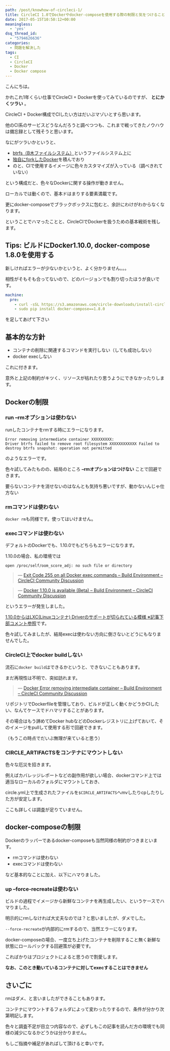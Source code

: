 ```yaml
---
path: /post/knowhow-of-circleci-1/
title: CircleCI 1.0でDockerやdocker-composeを使用する際の制限と気をつけること
date: 2017-05-15T10:50:12+00:00
meaningless:
  - 'yes'
dsq_thread_id:
  - "5794626636"
categories:
  - 問題を解決した
tags:
  - CI
  - CircleCI
  - Docker
  - Docker compose
---
```

こんにちは。
  
かれこれ1年くらい仕事でCircleCI + Dockerを使ってみているのですが、 **とにかくツラい** 。
  
CircleCI + Docker構成でCIしたい方はだいぶマゾいとすら思います。
  
他のCI系のサービスどうなんだろうと調べつつも、これまで戦ってきたノウハウは備忘録として残そうと思います。

なにがツラいかというと、

  * [btrfs（B木ファイルシステム）](https://ja.wikipedia.org/wiki/Btrfs)というファイルシステム上に
  * [独自にforkしたDocker](https://github.com/circleci/docker)を積んでおり
  * のと、CIで使用するイメージに色々カスタマイズが入っている（調べきれていない）

という構成だと、色々なDockerに関する操作が動きません。
  
ローカルでは動くので、基本ドはまりする要素満載です。
  
更にdocker-composeでブラックボックスに包むと、余計にわけがわからなくなります。

ということでハマったことと、CircleCIでDockerを扱うための基本戦術を残します。



<!--more-->



## Tips: ビルドにDocker1.10.0, docker-compose 1.8.0を使用する

新しければエラーが少ないかというと、よく分かりません。。。
  
相性がそもそも合ってないので、どのバージョンでも割り切ったほうが良いです。

```yaml
machine:
  pre:
    - curl -sSL https://s3.amazonaws.com/circle-downloads/install-circleci-docker.sh | bash -s -- 1.10.0
    - sudo pip install docker-compose==1.8.0
```


を足してあげて下さい

基本的な方針
----------------------------------------


  * コンテナの削除に関連するコマンドを実行しない（しても成功しない）
  * docker execしない

これに付きます。
  
意外と上記の制約がキツく、リソースが枯れたり思うようにできなかったりします。

Dockerの制限
----------------------------------------


### run &#8211;rmオプションは使わない

runしたコンテナをrmする時にエラーになります。


```
Error removing intermediate container XXXXXXXXX:
Driver btrfs failed to remove root filesystem XXXXXXXXXXXX Failed to destroy btrfs snapshot: operation not permitted
```


のようなエラーです。
  
色々試してみたものの、結局のところ **&#8211;rmオプションはつけない** ことで回避できます。
  
要らないコンテナを消せないのはなんとも気持ち悪いですが、動かないんじゃ仕方ない

### rmコマンドは使わない

`docker rm`も同様です。使ってはいけません。

### execコマンドは使わない

デフォルトのDockerでも、1.10.0でもどちらもエラーになります。

1.10.0の場合、私の環境では


```
open /proc/self/oom_score_adj: no such file or directory
```


> &mdash; [Exit Code 255 on all Docker exec commands &#8211; Build Environment &#8211; CircleCI Community Discussion](https://discuss.circleci.com/t/exit-code-255-on-all-docker-exec-commands/2506)
    
> &mdash; [Docker 1.10.0 is available (Beta) &#8211; Build Environment &#8211; CircleCI Community Discussion](https://discuss.circleci.com/t/docker-1-10-0-is-available-beta/2100/15)

というエラーが発生しました。

[1.10.0からはLXC(Linuxコンテナ) Driverのサポートが切られている模様 ※記事下部コメント参照](http://qiita.com/sawanoboly/items/c6df7cce870f44ed4aaf)です。
  
色々試してみましたが、結局execは使わない方向に倒さないとどうにもなりませんでした。

### CircleCI上でdocker buildしない

流石に`docker build`はできるかというと、できないこともあります。
  
まだ再現性は不明で、突如訪れます。

> &mdash; [Docker Error removing intermediate container &#8211; Build Environment &#8211; CircleCI Community Discussion](https://discuss.circleci.com/t/docker-error-removing-intermediate-container/70)

リポジトリでDockerfileを管理しており、ビルドが正しく動くかどうかCIしたい、なんてケースでドハマリすることがあります。
  
その場合はもう諦めてDocker hubなどのDockerレジストリに上げておいて、そのイメージをpullして使用する形で回避できます。
  
（もうこの時点でだいぶ無理が来ていると思う）

### CIRCLE_ARTIFACTSをコンテナにマウントしない

色々な厄災を招きます。
  
例えばカバレッジレポートなどの副作用が欲しい場合、dockerコマンド上では適当なローカルのフォルダにマウントしておき、
  
circle.yml上で生成されたファイルを`$CIRCLE_ARTIFACTS`へmvしたりcpしたりした方が安定します。

ここも詳しくは調査が足りていません。

docker-composeの制限
----------------------------------------


Dockerのラッパーであるdocker-composeも当然同様の制約がつきまといます。

  * rmコマンドは使わない
  * execコマンドは使わない

など基本的なことに加え、以下にハマりました。

### up &#8211;force-recreateは使わない

ビルドの過程でイメージから新鮮なコンテナを再生成したい、というケースでハマりました。
  
明示的にrmしなければ大丈夫なのでは？と思いましたが、ダメでした。

`--force-recreate`が内部的にrmするので、当然エラーになります。
  
docker-composeの場合、一度立ち上げたコンテナを削除すること無く新鮮な状態にロールバックする回避策が必要です。
  
こればかりはプロジェクトによると思うので割愛します。
  
**なお、このとき動いているコンテナに対してexecすることはできません**

さいごに
----------------------------------------


rmはダメ、と言いましたができることもあります。
  
コンテナにマウントするフォルダによって変わったりするので、条件が分かり次第明記します。

色々と調査不足が目立つ内容なので、必ずしもこの記事を読んだ方の環境でも同様の減少になるかどうかは分かりません。
  
もしご指摘や補足があればして頂けると幸いです。

<div style="font-size:0px;height:0px;line-height:0px;margin:0;padding:0;clear:both">
</div>